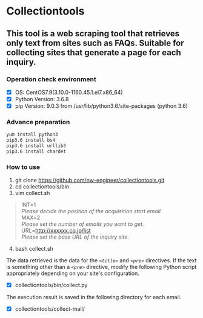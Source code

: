 # Collectiontools

## This tool is a web scraping tool that retrieves only text from sites such as FAQs.  Suitable for collecting sites that generate a page for each inquiry.  


### Operation check environment
- [x] OS: CentOS7.9(3.10.0-1160.45.1.el7.x86_64)
- [x] Python Version: 3.6.8
- [x] pip Version: 9.0.3 from /usr/lib/python3.6/site-packages (python 3.6)

### Advance preparation

```bash
yum install python3
pip3.6 install bs4
pip3.6 install urllib3
pip3.6 install chardet
```

### How to use

1. git clone https://github.com/nw-engineer/collectiontools.git  
2. cd collectiontools/bin  
3. vim collect.sh  

>   INT=1  
>   *Please decide the position of the acquisition start email.*  
>   MAX=2  
>   *Please set the number of emails you want to get.*   
>   URL=http://xxxxxx.co.jp/list  
>   *Please set the base URL of the inquiry site.*  

4. bash collect.sh  


The data retrieved is the data for the *`<title>`* and *`<pre>`* directives.
If the text is something other than a *`<pre>`* directive, modify the following Python script appropriately depending on your site's configuration.
 - [x] collectiontools/bin/collect.py

The execution result is saved in the following directory for each email.
 - [x] collectiontools/collect-mail/
